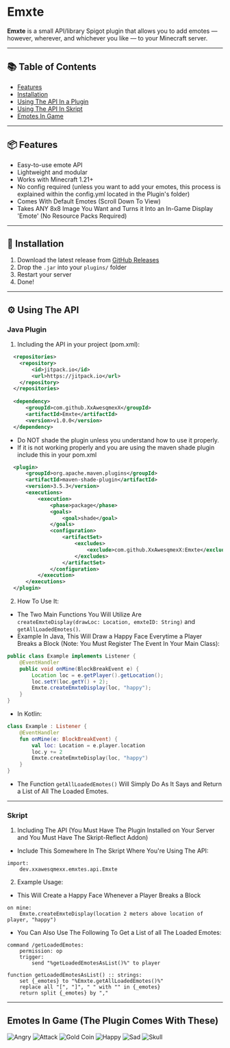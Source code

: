 # Emxte
**Emxte** is a small API/library Spigot plugin that allows you to add emotes — however, wherever, and whichever you like — to your Minecraft server.

---

## 📚 Table of Contents
- [Features](#-features)
- [Installation](#-installation)
- [Using The API In a Plugin](#️-using-the-api)
- [Using The API In Skript](#skript)
- [Emotes In Game](#emotes-in-game)

---

## 📦 Features

- Easy-to-use emote API
- Lightweight and modular
- Works with Minecraft 1.21+
- No config required (unless you want to add your emotes, this process is explained within the config.yml located in the Plugin's folder)
- Comes With Default Emotes (Scroll Down To View)
- Takes ANY 8x8 Image You Want and Turns it Into an In-Game Display 'Emote' (No Resource Packs Required)

---

## 🔧 Installation

1. Download the latest release from [GitHub Releases](https://github.com/XxAwesqmexX/Emxte/releases)
2. Drop the `.jar` into your `plugins/` folder
3. Restart your server
4. Done!

---

## ⚙️ Using The API

### Java Plugin

1. Including the API in your project (pom.xml):
```xml
  <repositories>
    <repository>
        <id>jitpack.io</id>
        <url>https://jitpack.io</url>
    </repository>
  </repositories>
  
  <dependency>
      <groupId>com.github.XxAwesqmexX</groupId>
      <artifactId>Emxte</artifactId>
      <version>v1.0.0</version>
  </dependency>
```
- Do NOT shade the plugin unless you understand how to use it properly.
- If it is not working properly and you are using the maven shade plugin include this in your pom.xml
```xml
  <plugin>
      <groupId>org.apache.maven.plugins</groupId>
      <artifactId>maven-shade-plugin</artifactId>
      <version>3.5.3</version>
      <executions>
          <execution>
              <phase>package</phase>
              <goals>
                  <goal>shade</goal>
              </goals>
              <configuration>
                  <artifactSet>
                      <excludes>
                          <exclude>com.github.XxAwesqmexX:Emxte</exclude>
                      </excludes>
                  </artifactSet>
              </configuration>
          </execution>
      </executions>
  </plugin>
```
2. How To Use It:
- The Two Main Functions You Will Utilize Are `createEmxteDisplay(drawLoc: Location, emxteID: String)` and `getAllLoadedEmotes()`.
- Example In Java, This Will Draw a Happy Face Everytime a Player Breaks a Block (Note: You Must Register The Event In Your Main Class):
```java
public class Example implements Listener {
    @EventHandler
    public void onMine(BlockBreakEvent e) {
        Location loc = e.getPlayer().getLocation();
        loc.setY(loc.getY() + 2);
        Emxte.createEmxteDisplay(loc, "happy");
    }
}
```
- In Kotlin:
```kt
class Example : Listener {
    @EventHandler
    fun onMine(e: BlockBreakEvent) {
        val loc: Location = e.player.location
        loc.y += 2
        Emxte.createEmxteDisplay(loc, "happy")
    }
}
```
- The Function `getAllLoadedEmotes()` Will Simply Do As It Says and Return a List of All The Loaded Emotes.
---
### Skript

1. Including The API (You Must Have The Plugin Installed on Your Server and You Must Have The Skript-Reflect Addon)
- Include This Somewhere In The Skript Where You're Using The API:
```
import:
    dev.xxawesqmexx.emxtes.api.Emxte
```
2. Example Usage:
- This Will Create a Happy Face Whenever a Player Breaks a Block
```
on mine:
    Emxte.createEmxteDisplay(location 2 meters above location of player, "happy")
```
- You Can Also Use The Following To Get a List of all The Loaded Emotes:
```
command /getLoadedEmotes:
    permission: op
    trigger:
        send "%getLoadedEmotesAsList()%" to player

function getLoadedEmotesAsList() :: strings:
    set {_emotes} to "%Emxte.getAllLoadedEmotes()%"
    replace all "[", "]", " " with "" in {_emotes}
    return split {_emotes} by ","
```

---

## Emotes In Game (The Plugin Comes With These)
![Angry](GitHubImages/angry.png)   ![Attack](GitHubImages/attack.png)   ![Gold Coin](GitHubImages/gold_coin.png)
![Happy](GitHubImages/happy.png)   ![Sad](GitHubImages/sad.png)   ![Skull](GitHubImages/skull.png)
